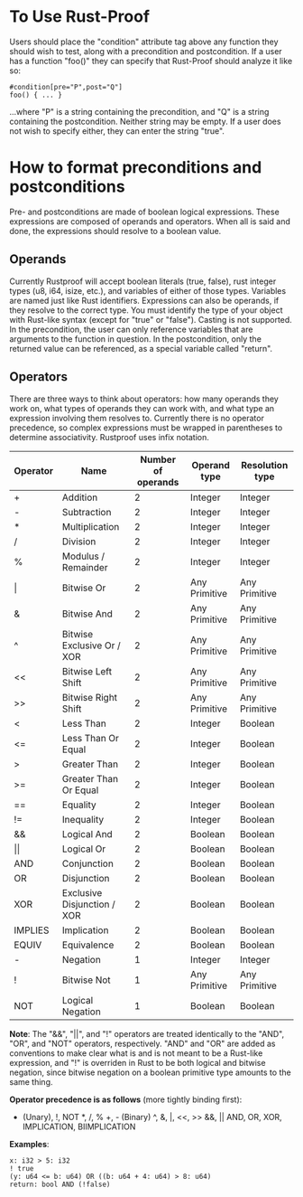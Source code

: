 # To Use Rust-Proof
Users should place the "condition" attribute tag above any function they should wish to test, along with a precondition and postcondition. If a user has a function "foo()" they can specify that Rust-Proof should analyze it like so:

```
#condition[pre="P",post="Q"]
foo() { ... }
```

...where "P" is a string containing the precondition, and "Q" is a string containing the postcondition. Neither string may be empty. If a user does not wish to specify either, they can enter the string "true".

# How to format preconditions and postconditions
Pre- and postconditions are made of boolean logical expressions. These expressions are composed of operands and operators. When all is said and done, the expressions should resolve to a boolean value.

## Operands
Currently Rustproof will accept boolean literals (true, false), rust integer types (u8, i64, isize, etc.), and variables of either of those types. Variables are named just like Rust identifiers. Expressions can also be operands, if they resolve to the correct type. 
You must identify the type of your object with Rust-like syntax (except for "true" or "false"). Casting is not supported.
In the precondition, the user can only reference variables that are arguments to the function in question. In the postcondition, only the returned value can be referenced, as a special variable called "return".

## Operators
There are three ways to think about operators: how many operands they work on, what types of operands they can work with, and what type an expression involving them resolves to. Currently there is no operator precedence, so complex expressions must be wrapped in parentheses to determine associativity. Rustproof uses infix notation.

| Operator | Name                        | Number of operands | Operand type  | Resolution type |
|----------|-----------------------------|--------------------|---------------|-----------------|
| +        | Addition                    | 2                  | Integer       | Integer         |
| -        | Subtraction                 | 2                  | Integer       | Integer         |
| *        | Multiplication              | 2                  | Integer       | Integer         |
| /        | Division                    | 2                  | Integer       | Integer         |
| %        | Modulus / Remainder         | 2                  | Integer       | Integer         |
| \|       | Bitwise Or                  | 2                  | Any Primitive | Any Primitive   |
| &        | Bitwise And                 | 2                  | Any Primitive | Any Primitive   |
| ^        | Bitwise Exclusive Or / XOR  | 2                  | Any Primitive | Any Primitive   |
| <<       | Bitwise Left Shift          | 2                  | Any Primitive | Any Primitive   |
| >>       | Bitwise Right Shift         | 2                  | Any Primitive | Any Primitive   |
| <        | Less Than                   | 2                  | Integer       | Boolean         |
| <=       | Less Than Or Equal          | 2                  | Integer       | Boolean         |
| >        | Greater Than                | 2                  | Integer       | Boolean         |
| >=       | Greater Than Or Equal       | 2                  | Integer       | Boolean         |
| ==       | Equality                    | 2                  | Integer       | Boolean         |
| !=       | Inequality                  | 2                  | Integer       | Boolean         |
| &&       | Logical And                 | 2                  | Boolean       | Boolean         |
| \|\|     | Logical Or                  | 2                  | Boolean       | Boolean         |
| AND      | Conjunction                 | 2                  | Boolean       | Boolean         |
| OR       | Disjunction                 | 2                  | Boolean       | Boolean         |
| XOR      | Exclusive Disjunction / XOR | 2                  | Boolean       | Boolean         |
| IMPLIES  | Implication                 | 2                  | Boolean       | Boolean         |
| EQUIV    | Equivalence                 | 2                  | Boolean       | Boolean         |
| -        | Negation                    | 1                  | Integer       | Integer         |
| !        | Bitwise Not                 | 1                  | Any Primitive | Any Primitive   |
| NOT      | Logical Negation            | 1                  | Boolean       | Boolean         |

__Note__: The "&&", "||", and "!" operators are treated identically to the "AND", "OR", and "NOT" operators, respectively. "AND" and "OR" are added as conventions to make clear what is and is not meant to be a Rust-like expression, and "!" is overriden in Rust to be both logical and bitwise negation, since bitwise negation on a boolean primitive type amounts to the same thing.

__Operator precedence is as follows__ (more tightly binding first):
- (Unary), !, NOT
*, /, %
+, - (Binary)
^, &, |, <<, >>
&&, ||
AND, OR, XOR, IMPLICATION, BIIMPLICATION

__Examples__:

```
x: i32 > 5: i32
! true
(y: u64 <= b: u64) OR ((b: u64 + 4: u64) > 8: u64)
return: bool AND (!false)
```